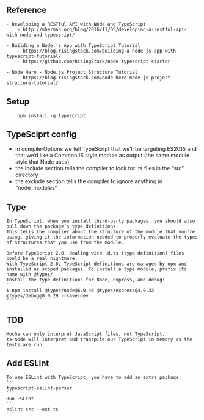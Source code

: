 ## Reference
    - Developing a RESTful API with Node and TypeScript
        - http://mherman.org/blog/2016/11/05/developing-a-restful-api-with-node-and-typescript/
    
    - Building a Node.js App with TypeScript Tutorial
        - https://blog.risingstack.com/building-a-node-js-app-with-typescript-tutorial/
        - https://github.com/RisingStack/node-typescript-starter

    - Node Hero - Node.js Project Structure Tutorial
        - https://blog.risingstack.com/node-hero-node-js-project-structure-tutorial/

        
## Setup
```
    npm install -g typescript

```

## TypeSciprt config
- in compilerOptions we tell TypeScript that we’ll be targeting ES2015 and that we’d like a CommonJS style module as output (the same module style that Node uses)
- the include section tells the compiler to look for .ts files in the “src” directory
- the exclude section tells the compiler to ignore anything in “node_modules”


## Type
    In TypeScript, when you install third-party packages, you should also pull down the package’s type definitions. 
    This tells the compiler about the structure of the module that you’re using, giving it the information needed to properly evaluate the types of structures that you use from the module.

    Before TypeScript 2.0, dealing with .d.ts (type definition) files could be a real nightmare.
    With TypeScript 2.0, TypeScript definitions are managed by npm and installed as scoped packages. To install a type module, prefix its name with @types/
    Install the type definitions for Node, Express, and debug:
    ```
    $ npm install @types/node@6.0.46 @types/express@4.0.33 @types/debug@0.0.29 --save-dev
    ```
## TDD
    Mocha can only interpret JavaScript files, not TypeScript.
    ts-node will interpret and transpile our TypeScript in memory as the tests are run.

## Add ESLint
    To use ESLint with TypeScript, you have to add an extra package: 
    ```
    typescript-eslint-parser
    ```
    Run ESLint
    ```
    eslint src --ext ts
    ```